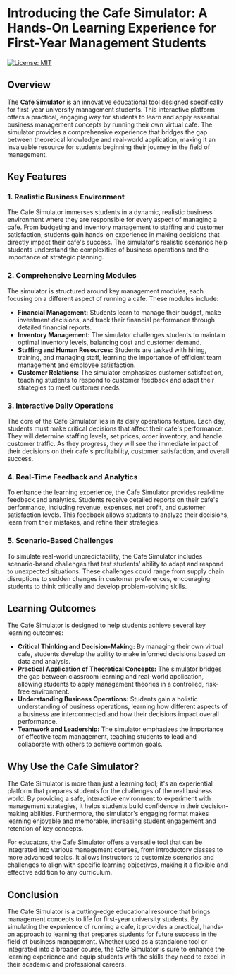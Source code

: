 # Introducing the Cafe Simulator: A Hands-On Learning Experience for First-Year Management Students

[![License: MIT](https://img.shields.io/badge/License-MIT-blue.svg)](LICENSE)

## Overview
The **Cafe Simulator** is an innovative educational tool designed specifically for first-year university management students. This interactive platform offers a practical, engaging way for students to learn and apply essential business management concepts by running their own virtual cafe. The simulator provides a comprehensive experience that bridges the gap between theoretical knowledge and real-world application, making it an invaluable resource for students beginning their journey in the field of management.

## Key Features

### 1. Realistic Business Environment
The Cafe Simulator immerses students in a dynamic, realistic business environment where they are responsible for every aspect of managing a cafe. From budgeting and inventory management to staffing and customer satisfaction, students gain hands-on experience in making decisions that directly impact their cafe's success. The simulator's realistic scenarios help students understand the complexities of business operations and the importance of strategic planning.

### 2. Comprehensive Learning Modules
The simulator is structured around key management modules, each focusing on a different aspect of running a cafe. These modules include:

- **Financial Management:** Students learn to manage their budget, make investment decisions, and track their financial performance through detailed financial reports.
- **Inventory Management:** The simulator challenges students to maintain optimal inventory levels, balancing cost and customer demand.
- **Staffing and Human Resources:** Students are tasked with hiring, training, and managing staff, learning the importance of efficient team management and employee satisfaction.
- **Customer Relations:** The simulator emphasizes customer satisfaction, teaching students to respond to customer feedback and adapt their strategies to meet customer needs.

### 3. Interactive Daily Operations
The core of the Cafe Simulator lies in its daily operations feature. Each day, students must make critical decisions that affect their cafe's performance. They will determine staffing levels, set prices, order inventory, and handle customer traffic. As they progress, they will see the immediate impact of their decisions on their cafe's profitability, customer satisfaction, and overall success.

### 4. Real-Time Feedback and Analytics
To enhance the learning experience, the Cafe Simulator provides real-time feedback and analytics. Students receive detailed reports on their cafe's performance, including revenue, expenses, net profit, and customer satisfaction levels. This feedback allows students to analyze their decisions, learn from their mistakes, and refine their strategies.

### 5. Scenario-Based Challenges
To simulate real-world unpredictability, the Cafe Simulator includes scenario-based challenges that test students' ability to adapt and respond to unexpected situations. These challenges could range from supply chain disruptions to sudden changes in customer preferences, encouraging students to think critically and develop problem-solving skills.

## Learning Outcomes
The Cafe Simulator is designed to help students achieve several key learning outcomes:

- **Critical Thinking and Decision-Making:** By managing their own virtual cafe, students develop the ability to make informed decisions based on data and analysis.
- **Practical Application of Theoretical Concepts:** The simulator bridges the gap between classroom learning and real-world application, allowing students to apply management theories in a controlled, risk-free environment.
- **Understanding Business Operations:** Students gain a holistic understanding of business operations, learning how different aspects of a business are interconnected and how their decisions impact overall performance.
- **Teamwork and Leadership:** The simulator emphasizes the importance of effective team management, teaching students to lead and collaborate with others to achieve common goals.

## Why Use the Cafe Simulator?
The Cafe Simulator is more than just a learning tool; it's an experiential platform that prepares students for the challenges of the real business world. By providing a safe, interactive environment to experiment with management strategies, it helps students build confidence in their decision-making abilities. Furthermore, the simulator's engaging format makes learning enjoyable and memorable, increasing student engagement and retention of key concepts.

For educators, the Cafe Simulator offers a versatile tool that can be integrated into various management courses, from introductory classes to more advanced topics. It allows instructors to customize scenarios and challenges to align with specific learning objectives, making it a flexible and effective addition to any curriculum.

## Conclusion
The Cafe Simulator is a cutting-edge educational resource that brings management concepts to life for first-year university students. By simulating the experience of running a cafe, it provides a practical, hands-on approach to learning that prepares students for future success in the field of business management. Whether used as a standalone tool or integrated into a broader course, the Cafe Simulator is sure to enhance the learning experience and equip students with the skills they need to excel in their academic and professional careers.

